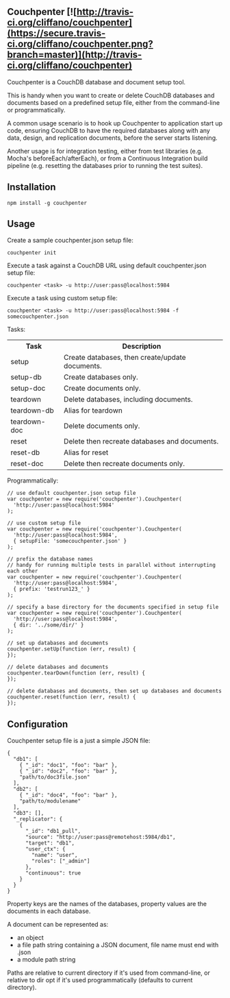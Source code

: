 Couchpenter [![http://travis-ci.org/cliffano/couchpenter](https://secure.travis-ci.org/cliffano/couchpenter.png?branch=master)](http://travis-ci.org/cliffano/couchpenter)
-----------

Couchpenter is a CouchDB database and document setup tool.

This is handy when you want to create or delete CouchDB databases and documents based on a predefined setup file, either from the command-line or programmatically.

A common usage scenario is to hook up Couchpenter to application start up code, ensuring CouchDB to have the required databases along with any data, design, and replication documents, before the server starts listening.

Another usage is for integration testing, either from test libraries (e.g. Mocha's beforeEach/afterEach), or from a Continuous Integration build pipeline (e.g. resetting the databases prior to running the test suites).

Installation
------------

    npm install -g couchpenter 

Usage
-----

Create a sample couchpenter.json setup file:

    couchpenter init

Execute a task against a CouchDB URL using default couchpenter.json setup file:

    couchpenter <task> -u http://user:pass@localhost:5984

Execute a task using custom setup file:

    couchpenter <task> -u http://user:pass@localhost:5984 -f somecouchpenter.json

Tasks:

<table>
<tr><th>Task</th><th>Description</th></tr>
<tr><td>setup</td><td>Create databases, then create/update documents.</td></tr>
<tr><td>setup-db</td><td>Create databases only.</td></tr>
<tr><td>setup-doc</td><td>Create documents only.</td></tr>
<tr><td>teardown</td><td>Delete databases, including documents.</td></tr>
<tr><td>teardown-db</td><td>Alias for teardown</td></tr>
<tr><td>teardown-doc</td><td>Delete documents only.</td></tr>
<tr><td>reset</td><td>Delete then recreate databases and documents.</td></tr>
<tr><td>reset-db</td><td>Alias for reset</td></tr>
<tr><td>reset-doc</td><td>Delete then recreate documents only.</td></tr>
</table>

Programmatically:

    // use default couchpenter.json setup file
    var couchpenter = new require('couchpenter').Couchpenter(
      'http://user:pass@localhost:5984'
    );

    // use custom setup file
    var couchpenter = new require('couchpenter').Couchpenter(
      'http://user:pass@localhost:5984',
      { setupFile: 'somecouchpenter.json' }
    );

    // prefix the database names
    // handy for running multiple tests in parallel without interrupting each other
    var couchpenter = new require('couchpenter').Couchpenter(
      'http://user:pass@localhost:5984',
      { prefix: 'testrun123_' }
    );

    // specify a base directory for the documents specified in setup file
    var couchpenter = new require('couchpenter').Couchpenter(
      'http://user:pass@localhost:5984',
      { dir: '../some/dir/' }
    );

    // set up databases and documents
    couchpenter.setUp(function (err, result) {
    });

    // delete databases and documents
    couchpenter.tearDown(function (err, result) {
    });

    // delete databases and documents, then set up databases and documents
    couchpenter.reset(function (err, result) {
    });

Configuration
-------------

Couchpenter setup file is a just a simple JSON file:

    {
      "db1": [
        { "_id": "doc1", "foo": "bar" },
        { "_id": "doc2", "foo": "bar" },
        "path/to/doc3file.json"
      ],
      "db2": [
        { "_id": "doc4", "foo": "bar" },
        "path/to/modulename"
      ],
      "db3": [],
      "_replicator": {
        {
          "_id": "db1_pull",
          "source": "http://user:pass@remotehost:5984/db1",
          "target": "db1",
          "user_ctx": {
            "name": "user",
            "roles": ["_admin"]
          },
          "continuous": true
        }
      }
    }

Property keys are the names of the databases, property values are the documents in each database.

A document can be represented as:

* an object
* a file path string containing a JSON document, file name must end with .json
* a module path string

Paths are relative to current directory if it's used from command-line, or relative to dir opt if it's used programmatically (defaults to current directory).